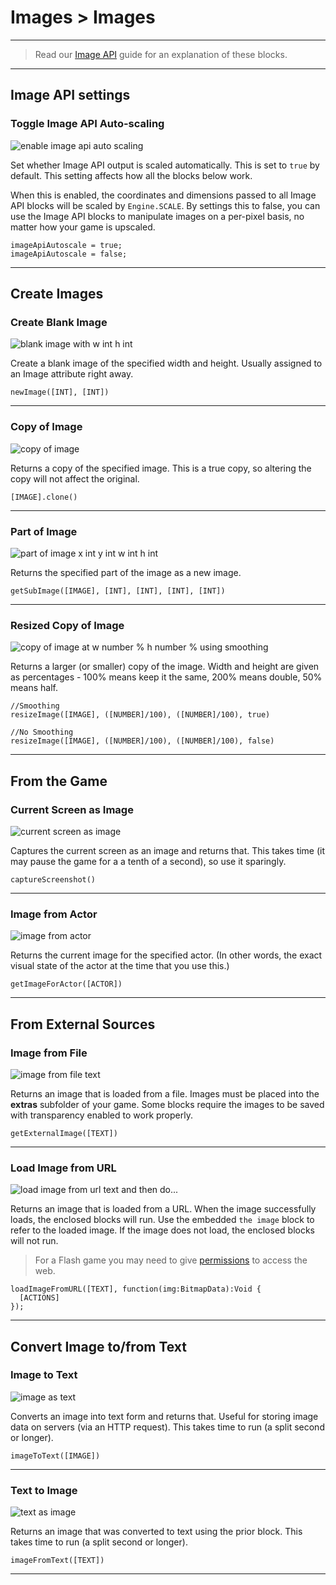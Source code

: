 # Images > Images

***

> Read our [Image API](https://www.stencyl.com/help/view/image-api) guide for an explanation of these blocks.

***

## Image API settings

### <a name="image-autoscale"></a> Toggle Image API Auto-scaling

![enable image api auto scaling](https://static.stencyl.com/pedia2/block-images/sound-images/images/image-autoscale.png)

Set whether Image API output is scaled automatically. This is set to `true` by default. This setting affects how all the blocks below work.

When this is enabled, the coordinates and dimensions passed to all Image API blocks will be scaled by `Engine.SCALE`. By settings this to false, you can use the Image API blocks to manipulate images on a per-pixel basis, no matter how your game is upscaled.

```
imageApiAutoscale = true;
imageApiAutoscale = false;
```

***

## Create Images

### <a name="image-create"></a> Create Blank Image

![blank image with w int h int](https://static.stencyl.com/pedia2/block-images/sound-images/images/image-create.png)

Create a blank image of the specified width and height. Usually assigned to an Image attribute right away.

```
newImage([INT], [INT])
```

***

### <a name="image-copy"></a> Copy of Image

![copy of image](https://static.stencyl.com/pedia2/block-images/sound-images/images/image-copy.png)

Returns a copy of the specified image. This is a true copy, so altering the copy will not affect the original.

```
[IMAGE].clone()
```

***

### <a name="image-subimage"></a> Part of Image

![part of image x int y int w int h int](https://static.stencyl.com/pedia2/block-images/sound-images/images/image-subimage.png)

Returns the specified part of the image as a new image.

```
getSubImage([IMAGE], [INT], [INT], [INT], [INT])
```

***

### <a name="image-resize"></a> Resized Copy of Image

![copy of image at w number % h number % using smoothing](https://static.stencyl.com/pedia2/block-images/sound-images/images/image-resize.png)

Returns a larger (or smaller) copy of the image. Width and height are given as percentages - 100% means keep it the same, 200% means double, 50% means half.

```
//Smoothing
resizeImage([IMAGE], ([NUMBER]/100), ([NUMBER]/100), true)

//No Smoothing
resizeImage([IMAGE], ([NUMBER]/100), ([NUMBER]/100), false)
```

***

## From the Game

### <a name="image-screen"></a> Current Screen as Image

![current screen as image](https://static.stencyl.com/pedia2/block-images/sound-images/images/image-screen.png)

Captures the current screen as an image and returns that. This takes time (it may pause the game for a a tenth of a second), so use it sparingly.

```
captureScreenshot()
```

***

### <a name="image-actor"></a> Image from Actor

![image from actor](https://static.stencyl.com/pedia2/block-images/sound-images/images/image-actor.png)

Returns the current image for the specified actor. (In other words, the exact visual state of the actor at the time that you use this.)

```
getImageForActor([ACTOR])
```

***

## From External Sources

### <a name="image-file"></a> Image from File

![image from file text](https://static.stencyl.com/pedia2/block-images/sound-images/images/image-file.png)

Returns an image that is loaded from a file. Images must be placed into the **extras** subfolder of your game.
Some blocks require the images to be saved with transparency enabled to work properly.

```
getExternalImage([TEXT])
```

***

### <a name="image-url"></a> Load Image from URL

![load image from url text and then do...](https://static.stencyl.com/pedia2/block-images/sound-images/images/image-url.png)

Returns an image that is loaded from a URL. When the image successfully loads, the enclosed blocks will run. Use the embedded `the image` block to refer to the loaded image. If the image does not load, the enclosed blocks will not run.

> For a Flash game you may need to give [permissions](https://www.stencyl.com/help/view/web-flash-security/) to access the web. 

```
loadImageFromURL([TEXT], function(img:BitmapData):Void {
  [ACTIONS]
});
```

***

## Convert Image to/from Text

### <a name="image-to-text"></a> Image to Text

![image as text](https://static.stencyl.com/pedia2/block-images/sound-images/images/image-to-text.png)

Converts an image into text form and returns that. Useful for storing image data on servers (via an HTTP request). This takes time to run (a split second or longer).

```
imageToText([IMAGE])
```

***

### <a name="image-from-text"></a> Text to Image

![text as image](https://static.stencyl.com/pedia2/block-images/sound-images/images/image-from-text.png)

Returns an image that was converted to text using the prior block. This takes time to run (a split second or longer).

```
imageFromText([TEXT])
```

***

